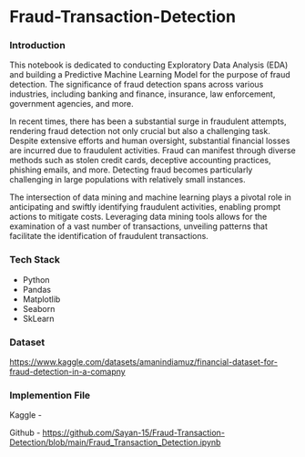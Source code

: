 # Fraud-Transaction-Detection

### Introduction

This notebook is dedicated to conducting Exploratory Data Analysis (EDA) and building a Predictive Machine Learning Model for the purpose of fraud detection. The significance of fraud detection spans across various industries, including banking and finance, insurance, law enforcement, government agencies, and more.

In recent times, there has been a substantial surge in fraudulent attempts, rendering fraud detection not only crucial but also a challenging task. Despite extensive efforts and human oversight, substantial financial losses are incurred due to fraudulent activities. Fraud can manifest through diverse methods such as stolen credit cards, deceptive accounting practices, phishing emails, and more. Detecting fraud becomes particularly challenging in large populations with relatively small instances.

The intersection of data mining and machine learning plays a pivotal role in anticipating and swiftly identifying fraudulent activities, enabling prompt actions to mitigate costs. Leveraging data mining tools allows for the examination of a vast number of transactions, unveiling patterns that facilitate the identification of fraudulent transactions.

### Tech Stack

* Python
* Pandas
* Matplotlib
* Seaborn
* SkLearn

### Dataset
https://www.kaggle.com/datasets/amanindiamuz/financial-dataset-for-fraud-detection-in-a-comapny

### Implemention File

Kaggle - 

Github - https://github.com/Sayan-15/Fraud-Transaction-Detection/blob/main/Fraud_Transaction_Detection.ipynb
